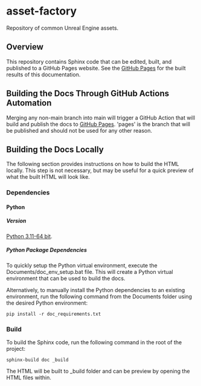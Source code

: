 # asset-factory
Repository of common Unreal Engine assets.

## Overview
This repository contains Sphinx code that can be edited, built, and published to a GitHub Pages website. 
See the [GitHub Pages](https://hsinclair6140.github.io/asset-factory/) for the built results of this documentation. 

## Building the Docs Through GitHub Actions Automation
Merging any non-main branch into main will trigger a GitHub Action that will build and publish the docs to [GitHub Pages](https://hsinclair6140.github.io/asset-factory/). 'pages' is the branch that will be published and should not be used for any other reason.

## Building the Docs Locally
The following section provides instructions on how to build the HTML locally. This step is not necessary, but may be useful for a quick preview of what the built HTML will look like.

### Dependencies
#### Python
##### Version
[Python 3.11-64 bit](https://www.python.org/downloads/windows/).

##### Python Package Dependencies
To quickly setup the Python virtual environment, execute the Documents/doc_env_setup.bat file. This will create a Python virtual environment that can be used to build the docs. 

Alternatively, to manually install the Python dependencies to an existing environment, run the following command from the Documents folder using the desired Python environment:

`pip install -r doc_requirements.txt`

### Build
To build the Sphinx code, run the following command in the root of the project:

`sphinx-build doc _build`

The HTML will be built to _build folder and can be preview by opening the HTML files within.
